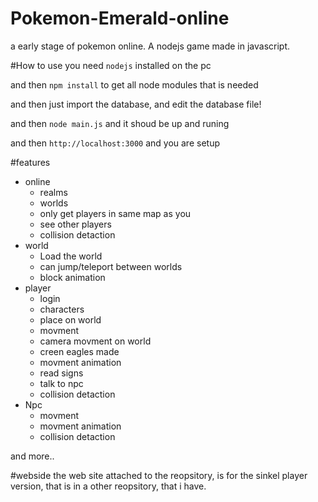 # Pokemon-Emerald-online
a early stage of pokemon online.
A nodejs game made in javascript. 

#How to use
you need ```nodejs``` installed on the pc

and then ```npm install``` to get all node modules that is needed

and then just import the database, and edit the database file!

and then ```node main.js``` and it shoud be up and runing

and then ```http://localhost:3000``` and you are setup

#features
* online
  * realms
  * worlds
  * only get players in same map as you
  * see other players
  * collision detaction
* world
  * Load the world
  * can jump/teleport between worlds
  * block animation
* player
  * login
  * characters
  * place on world
  * movment
  * camera movment on world
  * creen eagles made
  * movment animation
  * read signs
  * talk to npc
  * collision detaction
* Npc
  * movment
  * movment animation
  * collision detaction

and more..

#webside
the web site attached to the reopsitory, is for the sinkel player version, that is in a other reopsitory, that i have.

